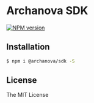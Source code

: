 # Archanova SDK

[![NPM version][npm-image]][npm-url]

## Installation

```bash
$ npm i @archanova/sdk -S
```

## License

The MIT License

[npm-image]: https://badge.fury.io/js/%40archanova%2Fsdk.svg
[npm-url]: https://npmjs.org/package/@archanova/sdk
